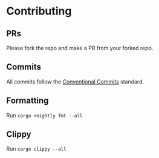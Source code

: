 # Contributing

## PRs

Please fork the repo and make a PR from your forked repo.

## Commits

All commits follow the [Conventional Commits](https://www.conventionalcommits.org/en/v1.0.0/) standard.

## Formatting

Run `cargo +nightly fmt --all`

## Clippy

Run `cargo clippy --all`
